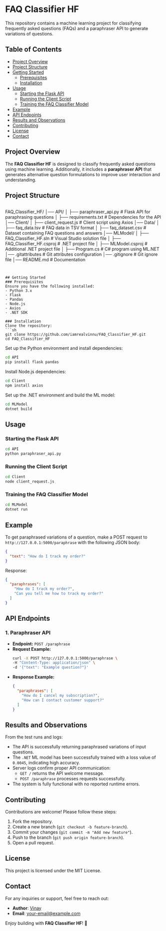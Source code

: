 # FAQ Classifier HF

This repository contains a machine learning project for classifying frequently asked questions (FAQs) and a paraphraser API to generate variations of questions.

## Table of Contents
- [Project Overview](#project-overview)
- [Project Structure](#project-structure)
- [Getting Started](#getting-started)
  - [Prerequisites](#prerequisites)
  - [Installation](#installation)
- [Usage](#usage)
  - [Starting the Flask API](#starting-the-flask-api)
  - [Running the Client Script](#running-the-client-script)
  - [Training the FAQ Classifier Model](#training-the-faq-classifier-model)
- [Example](#example)
- [API Endpoints](#api-endpoints)
- [Results and Observations](#results-and-observations)
- [Contributing](#contributing)
- [License](#license)
- [Contact](#contact)

## Project Overview
The **FAQ Classifier HF** is designed to classify frequently asked questions using machine learning. Additionally, it includes a **paraphraser API** that generates alternative question formulations to improve user interaction and understanding.

## Project Structure
```
```
FAQ_Classifier_HF/
│── API/
│   ├── paraphraser_api.py    # Flask API for paraphrasing questions
│   ├── requirements.txt      # Dependencies for the API
│── Client/
│   ├── client_request.js     # Client script using Axios
│── Data/
│   ├── faq_data.tsv          # FAQ data in TSV format
│   ├── faq_dataset.csv       # Dataset containing FAQ questions and answers
│── MLModel/
│   ├── FAQ_Classifier_HF.sln # Visual Studio solution file
│   ├── FAQ_Classifier_HF.csproj # .NET project file
│   ├── MLModel.csproj        # Additional .NET project file
│   ├── Program.cs            # C# program using ML.NET
│── .gitattributes            # Git attributes configuration
│── .gitignore                # Git ignore file
│── README.md                 # Documentation
```


## Getting Started
### Prerequisites
Ensure you have the following installed:
- Python 3.x
- Flask
- Pandas
- Node.js
- Axios
- .NET SDK

### Installation
Clone the repository:
```sh
git clone https://github.com/iamrealvinnu/FAQ_Classifier_HF.git
cd FAQ_Classifier_HF
```

Set up the Python environment and install dependencies:
```sh
cd API
pip install flask pandas
```

Install Node.js dependencies:
```sh
cd Client
npm install axios
```

Set up the .NET environment and build the ML model:
```sh
cd MLModel
dotnet build
```

## Usage
### Starting the Flask API
```sh
cd API
python paraphraser_api.py
```

### Running the Client Script
```sh
cd Client
node client_request.js
```

### Training the FAQ Classifier Model
```sh
cd MLModel
dotnet run
```

## Example
To get paraphrased variations of a question, make a POST request to `http://127.0.0.1:5000/paraphrase` with the following JSON body:
```json
{
  "text": "How do I track my order?"
}
```

Response:
```json
{
  "paraphrases": [
    "How do I track my order?",
    "Can you tell me how to track my order?"
  ]
}
```

## API Endpoints
### **1. Paraphraser API**
- **Endpoint:** `POST /paraphrase`
- **Request Example:**
  ```sh
  curl -X POST http://127.0.0.1:5000/paraphrase \
  -H "Content-Type: application/json" \
  -d '{"text": "Example question?"}'
  ```
- **Response Example:**
  ```json
  {
    "paraphrases": [
      "How do I cancel my subscription?",
      "How can I contact customer support?"
    ]
  }
  ```

## Results and Observations
From the test runs and logs:
- The API is successfully returning paraphrased variations of input questions.
- The `.NET` ML model has been successfully trained with a loss value of `0.0045`, indicating high accuracy.
- Server logs confirm proper API communication:
  - `GET /` returns the API welcome message.
  - `POST /paraphrase` processes requests successfully.
- The system is fully functional with no reported runtime errors.

## Contributing
Contributions are welcome! Please follow these steps:
1. Fork the repository.
2. Create a new branch (`git checkout -b feature-branch`).
3. Commit your changes (`git commit -m "Add new feature"`).
4. Push to the branch (`git push origin feature-branch`).
5. Open a pull request.

## License
This project is licensed under the MIT License.

## Contact
For any inquiries or support, feel free to reach out:
- **Author**: [Vinay](https://github.com/iamrealvinnu)
- **Email**: [your-email@example.com](mailto:gupta.vinayC@gmail.com)

Enjoy building with **FAQ Classifier HF**! 🚀

